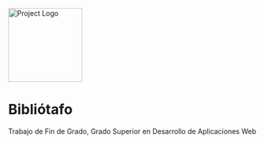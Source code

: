 <img src="./ANGULAR_FRONT/src/favicon.ico" alt="Project Logo" width="150px">

<h1>Bibliótafo</h1>

Trabajo de Fin de Grado, Grado Superior en Desarrollo de Aplicaciones Web
